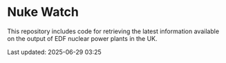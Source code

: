 # Nuke Watch

This repository includes code for retrieving the latest information available on the output of EDF nuclear power plants in the UK.

Last updated: 2025-06-29 03:25